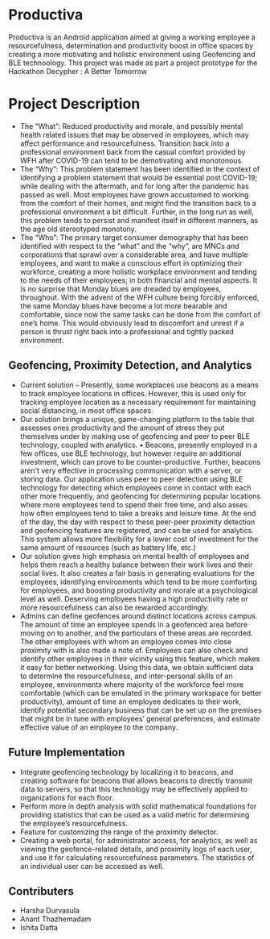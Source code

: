 # Productiva
Productiva is an Android application aimed at giving a working employee a resourcefulness, determination and productivity boost in office spaces by creating a more motivating and holistic environment using Geofencing and BLE technoology. This project was made as part a project prototype for the Hackathon Decypher : A Better Tomorrow 

# Project Description
* The “What”: Reduced productivity and morale, and possibly mental health related issues that may be observed in employees, which may affect performance and resourcefulness. Transition back into a professional environment back from the casual comfort provided by WFH after COVID-19 can tend to be demotivating and monotonous.
* The “Why”: This problem statement has been identified in the context of identifying a problem statement that would be essential post COVID-19; while dealing with the aftermath, and for long after the pandemic has passed as well. Most employees have grown accustomed to working from the comfort of their homes, and might find the transition back to a professional environment a bit difficult. Further, in the long run as well, this problem tends to persist and manifest itself in different manners, as the age old stereotyped monotony.
* The “Who”: The primary target consumer demography that has been identified with respect to the “what” and the “why”, are MNCs and corporations that sprawl over a considerable area, and have multiple employees, and want to make a conscious effort in optimizing their workforce, creating a more holistic workplace environment and tending to the needs of their employees; in both financial and mental aspects.
It is no surprise that Monday blues are dreaded by employees, throughout. With the advent of the WFH culture being forcibly enforced, the same Monday blues have become a lot more bearable and comfortable, since now the same tasks can be done from the comfort of one’s home. This would obviously lead to discomfort and unrest if a person is thrust right back into a professional and tightly packed environment.

## Geofencing, Proximity Detection, and Analytics
* Current solution – Presently, some workplaces use beacons as a means to track employee locations in offices. However, this is used only for tracking employee location as a necessary requirement for maintaining social distancing, in most office spaces.
* Our solution brings a unique, game-changing platform to the table that assesses ones productivity and the amount of stress they put themselves under by making use of geofencing and peer to peer BLE technology, coupled with analytics. • Beacons, presently employed in a few offices, use BLE technology, but however require an additional investment, which can prove to be counter-productive. Further, beacons aren’t very effective in processing communication with a server, or storing data. Our application uses peer to peer detection using BLE technology for detecting which employees come in contact with each other more frequently, and geofencing for determining popular locations where more employees tend to spend their free time, and also asses how often employees tend to take a breaks and leisure time. At the end of the day, the day with respect to these peer-peer proximity detection and geofencing features are registered, and can be used for analytics. This system allows more flexibility for a lower cost of investment for the same amount of resources (such as battery life, etc.)
* Our solution gives high emphasis on mental health of employees and helps them reach a healthy balance between their work lives and their social lives. It also creates a fair basis in generating evaluations for the employees, identifying environments which tend to be more comforting for employees, and boosting productivity and morale at a psychological level as well. Deserving employees having a high productivity rate or more resourcefulness can also be rewarded accordingly.
* Admins can define geofences around distinct locations across campus. The amount of time an employee spends in a geofenced area before moving on to another, and the particulars of these areas are recorded. The other employees with whom an employee comes into close proximity with is also made a note of. Employees can also check and identify other employees in their vicinity using this feature, which makes it easy for better networking. Using this data, we obtain sufficient data to determine the resourcefulness, and inter-personal skills of an employee, environments where majority of the workforce feel more comfortable (which can be emulated in the primary workspace for better productivity), amount of time an employee dedicates to their work, identify potential secondary business that can be set up on the premises that might be in tune with employees’ general preferences, and estimate effective value of an employee to the company. 


## Future Implementation
* Integrate geofencing technology by localizing it to beacons, and creating software for beacons that allows beacons to directly transmit data to servers, so that this technology may be effectively applied to organizations for each floor.
* Perform more in depth analysis with solid mathematical foundations for providing statistics that can be used as a valid metric for determining the employee’s resourcefulness.
* Feature for customizing the range of the proximity detector. 
* Creating a web portal, for administrator access, for analytics, as well as viewing the geofence-related details, and proximity logs of each user, and use it for calculating resourcefulness parameters. The statistics of an individual user can be accessed as well.

## Contributers
* Harsha Durvasula
* Anant Thazhemadam
* Ishita Datta
